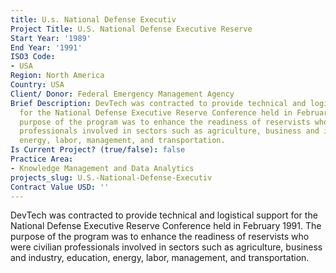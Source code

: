 ```yaml
---
title: U.s. National Defense Executiv
Project Title: U.S. National Defense Executive Reserve
Start Year: '1989'
End Year: '1991'
ISO3 Code:
- USA
Region: North America
Country: USA
Client/ Donor: Federal Emergency Management Agency
Brief Description: DevTech was contracted to provide technical and logistical support
  for the National Defense Executive Reserve Conference held in February 1991. The
  purpose of the program was to enhance the readiness of reservists who were civilian
  professionals involved in sectors such as agriculture, business and industry, education,
  energy, labor, management, and transportation.
Is Current Project? (true/false): false
Practice Area:
- Knowledge Management and Data Analytics
projects_slug: U.S.-National-Defense-Executiv
Contract Value USD: ''
---
```


DevTech was contracted to provide technical and logistical support for the National Defense Executive Reserve Conference held in February 1991. The purpose of the program was to enhance the readiness of reservists who were civilian professionals involved in sectors such as agriculture, business and industry, education, energy, labor, management, and transportation.
